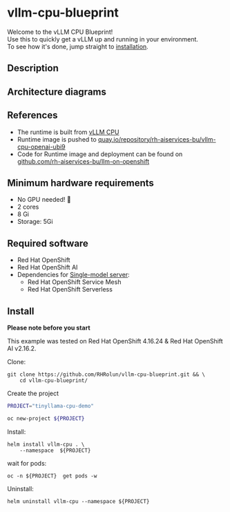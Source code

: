 # vllm-cpu-blueprint

Welcome to the vLLM CPU Blueprint!  
Use this to quickly get a vLLM up and running in your environment.  
To see how it's done, jump straight to [installation](#install).

## Description 


[Section for Descriptions. Essentially, an elevator pitch. Happy to help draft]: # 

## Architecture diagrams

[Probably optional, good to have if easy to create. Happy to do this too]: # 

## References 

- The runtime is built from [vLLM CPU](https://docs.vllm.ai/en/latest/getting_started/installation/cpu.html)
- Runtime image is pushed to [quay.io/repository/rh-aiservices-bu/vllm-cpu-openai-ubi9](https://quay.io/repository/rh-aiservices-bu/vllm-cpu-openai-ubi9)
- Code for Runtime image and deployment can be found on [github.com/rh-aiservices-bu/llm-on-openshift](https://github.com/rh-aiservices-bu/llm-on-openshift/tree/main/serving-runtimes/vllm_runtime)

## Minimum hardware requirements 

[Suggestions? deployment dependencies?]: #

- No GPU needed! 🤖
- 2 cores 
- 8 Gi 
- Storage: 5Gi 

## Required software  

- Red Hat OpenShift 
- Red Hat OpenShift AI 
- Dependencies for [Single-model server](https://docs.redhat.com/en/documentation/red_hat_openshift_ai_self-managed/2.16/html/installing_and_uninstalling_openshift_ai_self-managed/installing-the-single-model-serving-platform_component-install#configuring-automated-installation-of-kserve_component-install):
    - Red Hat OpenShift Service Mesh
    - Red Hat OpenShift Serverless

## Install

**Please note before you start**

This example was tested on Red Hat OpenShift 4.16.24 & Red Hat OpenShift AI v2.16.2.  

Clone:

```
git clone https://github.com/RHRolun/vllm-cpu-blueprint.git && \
    cd vllm-cpu-blueprint/  
```



Create the project

```bash
PROJECT="tinyllama-cpu-demo"

oc new-project ${PROJECT}
``` 

Install:

```
helm install vllm-cpu . \
    --namespace  ${PROJECT} 
```

wait for pods:

```
oc -n ${PROJECT}  get pods -w
```


Uninstall:
```
helm uninstall vllm-cpu --namespace ${PROJECT} 
```

